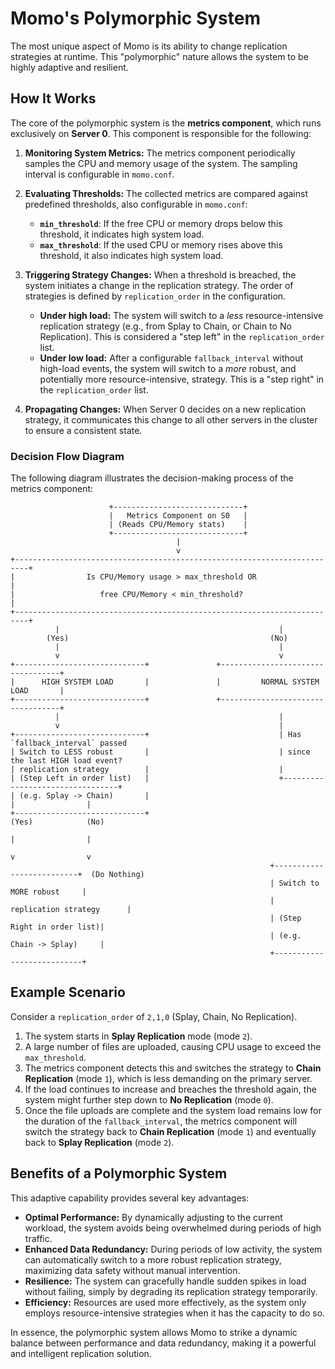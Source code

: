 # Momo's Polymorphic System

The most unique aspect of Momo is its ability to change replication strategies at runtime. This "polymorphic" nature allows the system to be highly adaptive and resilient.

## How It Works

The core of the polymorphic system is the **metrics component**, which runs exclusively on **Server 0**. This component is responsible for the following:

1.  **Monitoring System Metrics:** The metrics component periodically samples the CPU and memory usage of the system. The sampling interval is configurable in `momo.conf`.

2.  **Evaluating Thresholds:** The collected metrics are compared against predefined thresholds, also configurable in `momo.conf`:
    *   **`min_threshold`**: If the free CPU or memory drops below this threshold, it indicates high system load.
    *   **`max_threshold`**: If the used CPU or memory rises above this threshold, it also indicates high system load.

3.  **Triggering Strategy Changes:** When a threshold is breached, the system initiates a change in the replication strategy. The order of strategies is defined by `replication_order` in the configuration.
    *   **Under high load:** The system will switch to a *less* resource-intensive replication strategy (e.g., from Splay to Chain, or Chain to No Replication). This is considered a "step left" in the `replication_order` list.
    *   **Under low load:** After a configurable `fallback_interval` without high-load events, the system will switch to a *more* robust, and potentially more resource-intensive, strategy. This is a "step right" in the `replication_order` list.

4.  **Propagating Changes:** When Server 0 decides on a new replication strategy, it communicates this change to all other servers in the cluster to ensure a consistent state.

### Decision Flow Diagram

The following diagram illustrates the decision-making process of the metrics component:

```
                      +-----------------------------+
                      |   Metrics Component on S0   |
                      | (Reads CPU/Memory stats)    |
                      +-----------------------------+
                                     |
                                     v
+-------------------------------------------------------------------------+
|                Is CPU/Memory usage > max_threshold OR                   |
|                   free CPU/Memory < min_threshold?                      |
+-------------------------------------------------------------------------+
          |                                                 |
        (Yes)                                             (No)
          |                                                 |
          v                                                 v
+-----------------------------+               +----------------------------------+
|      HIGH SYSTEM LOAD       |               |         NORMAL SYSTEM LOAD       |
+-----------------------------+               +----------------------------------+
          |                                                 |
          v                                                 |
+-----------------------------+                             | Has `fallback_interval` passed
| Switch to LESS robust       |                             | since the last HIGH load event?
| replication strategy        |                             |
| (Step Left in order list)   |                             +---------------------------------+
| (e.g. Splay -> Chain)       |                                       |                |
+-----------------------------+                                     (Yes)            (No)
                                                                      |                |
                                                                      v                v
                                                          +--------------------------+  (Do Nothing)
                                                          | Switch to MORE robust     |
                                                          | replication strategy      |
                                                          | (Step Right in order list)|
                                                          | (e.g. Chain -> Splay)     |
                                                          +---------------------------+
```

## Example Scenario

Consider a `replication_order` of `2,1,0` (Splay, Chain, No Replication).

1.  The system starts in **Splay Replication** mode (mode `2`).
2.  A large number of files are uploaded, causing CPU usage to exceed the `max_threshold`.
3.  The metrics component detects this and switches the strategy to **Chain Replication** (mode `1`), which is less demanding on the primary server.
4.  If the load continues to increase and breaches the threshold again, the system might further step down to **No Replication** (mode `0`).
5.  Once the file uploads are complete and the system load remains low for the duration of the `fallback_interval`, the metrics component will switch the strategy back to **Chain Replication** (mode `1`) and eventually back to **Splay Replication** (mode `2`).

## Benefits of a Polymorphic System

This adaptive capability provides several key advantages:

*   **Optimal Performance:** By dynamically adjusting to the current workload, the system avoids being overwhelmed during periods of high traffic.
*   **Enhanced Data Redundancy:** During periods of low activity, the system can automatically switch to a more robust replication strategy, maximizing data safety without manual intervention.
*   **Resilience:** The system can gracefully handle sudden spikes in load without failing, simply by degrading its replication strategy temporarily.
*   **Efficiency:** Resources are used more effectively, as the system only employs resource-intensive strategies when it has the capacity to do so.

In essence, the polymorphic system allows Momo to strike a dynamic balance between performance and data redundancy, making it a powerful and intelligent replication solution.
